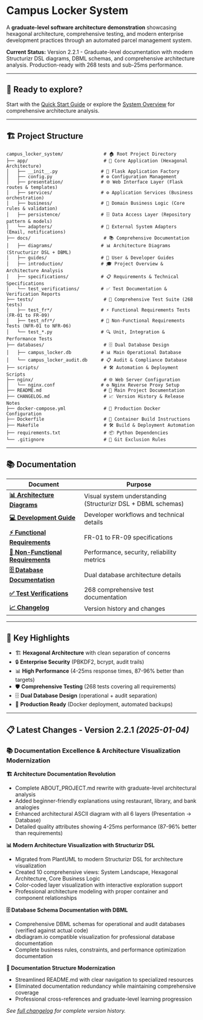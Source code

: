 # Campus Locker System

A **graduate-level software architecture demonstration** showcasing hexagonal architecture, comprehensive testing, and modern enterprise development practices through an automated parcel management system.

**Current Status:** Version 2.2.1 - Graduate-level documentation with modern Structurizr DSL diagrams, DBML schemas, and comprehensive architecture analysis. Production-ready with 268 tests and sub-25ms performance.

---

## 🚀  **Ready to explore?** 
Start with the [Quick Start Guide](docs/guides/QUICK_START.md) or explore the [System Overview](docs/introduction/ABOUT_PROJECT.md) for comprehensive architecture analysis.

---

## 🏗️ **Project Structure**

```
campus_locker_system/               # 🏠 Root Project Directory
├── app/                            # 🎯 Core Application (Hexagonal Architecture)
│   ├── __init__.py                # 🚀 Flask Application Factory
│   ├── config.py                  # ⚙️ Configuration Management
│   ├── presentation/              # 🌐 Web Interface Layer (Flask routes & templates)
│   ├── services/                  # ⚙️ Application Services (Business orchestration)
│   ├── business/                  # 💼 Domain Business Logic (Core rules & validation)
│   ├── persistence/               # 🗄️ Data Access Layer (Repository pattern & models)
│   └── adapters/                  # 🔌 External System Adapters (Email, notifications)
├── docs/                           # 📚 Comprehensive Documentation
│   ├── diagrams/                  # 📊 Architecture Diagrams (Structurizr DSL + DBML)
│   ├── guides/                    # 📖 User & Developer Guides
│   ├── introduction/              # 🎓 Project Overview & Architecture Analysis
│   ├── specifications/            # 📋 Requirements & Technical Specifications
│   └── test_verifications/        # ✅ Test Documentation & Verification Reports
├── tests/                          # 🧪 Comprehensive Test Suite (268 tests)
│   ├── test_fr*/                  # ⚡ Functional Requirements Tests (FR-01 to FR-09)
│   ├── test_nfr*/                 # 🎯 Non-Functional Requirements Tests (NFR-01 to NFR-06)
│   └── test_*.py                  # 🔍 Unit, Integration & Performance Tests
├── databases/                      # 🗄️ Dual Database Design
│   ├── campus_locker.db           # 📊 Main Operational Database
│   └── campus_locker_audit.db     # 📋 Audit & Compliance Database
├── scripts/                        # 🛠️ Automation & Deployment Scripts
├── nginx/                          # 🌐 Web Server Configuration
│   └── nginx.conf                 # ⚙️ Nginx Reverse Proxy Setup
├── README.md                       # 📖 Main Project Documentation
├── CHANGELOG.md                    # 📈 Version History & Release Notes
├── docker-compose.yml              # 🐳 Production Docker Configuration
├── Dockerfile                      # 🐳 Container Build Instructions
├── Makefile                        # 🛠️ Build & Deployment Automation
├── requirements.txt                # 📦 Python Dependencies
└── .gitignore                      # 🚫 Git Exclusion Rules
```

---

## 📚 **Documentation**

| Document | Purpose |
|----------|---------|
| **[📊 Architecture Diagrams](docs/diagrams/)** | Visual system understanding (Structurizr DSL + DBML schemas) |
| **[💻 Development Guide](docs/guides/DEVELOPMENT_GUIDE.md)** | Developer workflows and technical details |
| **[⚡ Functional Requirements](docs/specifications/FUNCTIONAL_REQUIREMENTS.md)** | FR-01 to FR-09 specifications |
| **[🎯 Non-Functional Requirements](docs/specifications/NON_FUNCTIONAL_REQUIREMENTS.md)** | Performance, security, reliability metrics |
| **[🗄️ Database Documentation](docs/specifications/DATABASE_DOCUMENTATION.md)** | Dual database architecture details |
| **[✅ Test Verifications](docs/test_verifications/)** | 268 comprehensive test documentation |
| **[📈 Changelog](CHANGELOG.md)** | Version history and changes |

---

## 🎯 **Key Highlights**

- 🏗️ **Hexagonal Architecture** with clean separation of concerns
- 🔒 **Enterprise Security** (PBKDF2, bcrypt, audit trails)
- 📊 **High Performance** (4-25ms response times, 87-96% better than targets)
- 🛡️ **Comprehensive Testing** (268 tests covering all requirements)
- 🗄️ **Dual Database Design** (operational + audit separation)
- 🐳 **Production Ready** (Docker deployment, automated backups)


---

## 📋 **Latest Changes - Version 2.2.1** *(2025-01-04)*

### 📚 Documentation Excellence & Architecture Visualization Modernization

**🏗️ Architecture Documentation Revolution**
- Complete ABOUT_PROJECT.md rewrite with graduate-level architectural analysis
- Added beginner-friendly explanations using restaurant, library, and bank analogies
- Enhanced architectural ASCII diagram with all 6 layers (Presentation → Database)
- Detailed quality attributes showing 4-25ms performance (87-96% better than requirements)

**📊 Modern Architecture Visualization with Structurizr DSL**
- Migrated from PlantUML to modern Structurizr DSL for architecture visualization
- Created 10 comprehensive views: System Landscape, Hexagonal Architecture, Core Business Logic
- Color-coded layer visualization with interactive exploration support
- Professional architecture modeling with proper container and component relationships

**🗄️ Database Schema Documentation with DBML**
- Comprehensive DBML schemas for operational and audit databases (verified against actual code)
- dbdiagram.io compatible visualization for professional database documentation
- Complete business rules, constraints, and performance optimization documentation

**📖 Documentation Structure Modernization**
- Streamlined README.md with clear navigation to specialized resources
- Eliminated documentation redundancy while maintaining comprehensive coverage
- Professional cross-references and graduate-level learning progression

*See [full changelog](CHANGELOG.md) for complete version history.*